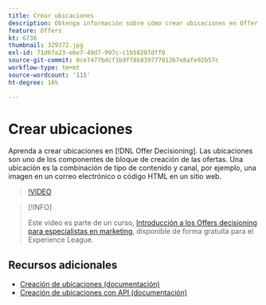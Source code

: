 ```yaml
---
title: Crear ubicaciones
description: Obtenga información sobre cómo crear ubicaciones en Offer Decisioning. Las ubicaciones son uno de los componentes de bloque de creación requeridos de las ofertas.
feature: Offers
kt: 6736
thumbnail: 329372.jpg
exl-id: 71d6fa23-e6e7-49d7-997c-c1b58207dff0
source-git-commit: 0ce7477bdcf1bdff8b83977791267e8afe92b57c
workflow-type: tm+mt
source-wordcount: '115'
ht-degree: 16%

---
```


# Crear ubicaciones

Aprenda a crear ubicaciones en [!DNL Offer Decisioning]. Las ubicaciones son uno de los componentes de bloque de creación de las ofertas. Una ubicación es la combinación de tipo de contenido y canal, por ejemplo, una imagen en un correo electrónico o código HTML en un sitio web.

>[!VIDEO](https://video.tv.adobe.com/v/329372?quality=12&learn=on)

>[!INFO]
>
> Este vídeo es parte de un curso, [Introducción a los Offers decisioning para especialistas en marketing](https://experienceleague.adobe.com/?recommended=ExperiencePlatform-U-1-2020.1.offerdecisioning?lang=es), disponible de forma gratuita para el Experience League.


## Recursos adicionales

* [Creación de ubicaciones (documentación)](https://experienceleague.adobe.com/docs/journey-optimizer/using/offer-decisioniong/create-components/creating-placements.html)
* [Creación de ubicaciones con API (documentación)](https://experienceleague.adobe.com/docs/journey-optimizer/using/offer-decisioniong/api-reference/offers-api/placements/create.html)
